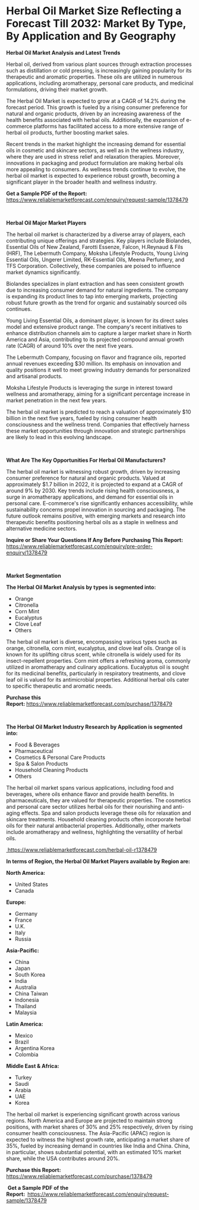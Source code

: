<p><h1>Herbal Oil Market Size Reflecting a Forecast Till 2032: Market By Type, By Application and By Geography</h1></p><p><strong>Herbal Oil Market Analysis and Latest Trends</strong></p>
<p><p>Herbal oil, derived from various plant sources through extraction processes such as distillation or cold pressing, is increasingly gaining popularity for its therapeutic and aromatic properties. These oils are utilized in numerous applications, including aromatherapy, personal care products, and medicinal formulations, driving their market growth.</p><p>The Herbal Oil Market is expected to grow at a CAGR of 14.2% during the forecast period. This growth is fueled by a rising consumer preference for natural and organic products, driven by an increasing awareness of the health benefits associated with herbal oils. Additionally, the expansion of e-commerce platforms has facilitated access to a more extensive range of herbal oil products, further boosting market sales.</p><p>Recent trends in the market highlight the increasing demand for essential oils in cosmetic and skincare sectors, as well as in the wellness industry, where they are used in stress relief and relaxation therapies. Moreover, innovations in packaging and product formulation are making herbal oils more appealing to consumers. As wellness trends continue to evolve, the herbal oil market is expected to experience robust growth, becoming a significant player in the broader health and wellness industry.</p></p>
<p><strong>Get a Sample PDF of the Report:&nbsp;</strong> <a href="https://www.reliablemarketforecast.com/enquiry/request-sample/1378479?utm_campaign=2890&utm_medium=2&utm_source=Github&utm_content=ia&utm_term=19042025&utm_id=herbal-oil">https://www.reliablemarketforecast.com/enquiry/request-sample/1378479</a></p>
<p>&nbsp;</p>
<p><strong>Herbal Oil Major Market Players</strong></p>
<p><p>The herbal oil market is characterized by a diverse array of players, each contributing unique offerings and strategies. Key players include Biolandes, Essential Oils of New Zealand, Farotti Essenze, Falcon, H.Reynaud & Fils (HRF), The Lebermuth Company, Moksha Lifestyle Products, Young Living Essential Oils, Ungerer Limited, RK-Essential Oils, Meena Perfumery, and TFS Corporation. Collectively, these companies are poised to influence market dynamics significantly.</p><p>Biolandes specializes in plant extraction and has seen consistent growth due to increasing consumer demand for natural ingredients. The company is expanding its product lines to tap into emerging markets, projecting robust future growth as the trend for organic and sustainably sourced oils continues.</p><p>Young Living Essential Oils, a dominant player, is known for its direct sales model and extensive product range. The company's recent initiatives to enhance distribution channels aim to capture a larger market share in North America and Asia, contributing to its projected compound annual growth rate (CAGR) of around 10% over the next five years.</p><p>The Lebermuth Company, focusing on flavor and fragrance oils, reported annual revenues exceeding $30 million. Its emphasis on innovation and quality positions it well to meet growing industry demands for personalized and artisanal products.</p><p>Moksha Lifestyle Products is leveraging the surge in interest toward wellness and aromatherapy, aiming for a significant percentage increase in market penetration in the next few years.</p><p>The herbal oil market is predicted to reach a valuation of approximately $10 billion in the next five years, fueled by rising consumer health consciousness and the wellness trend. Companies that effectively harness these market opportunities through innovation and strategic partnerships are likely to lead in this evolving landscape.</p></p>
<p>&nbsp;</p>
<p><strong>What Are The Key Opportunities For Herbal Oil Manufacturers?</strong></p>
<p><p>The herbal oil market is witnessing robust growth, driven by increasing consumer preference for natural and organic products. Valued at approximately $1.7 billion in 2022, it is projected to expand at a CAGR of around 9% by 2030. Key trends include rising health consciousness, a surge in aromatherapy applications, and demand for essential oils in personal care. E-commerce's rise significantly enhances accessibility, while sustainability concerns propel innovation in sourcing and packaging. The future outlook remains positive, with emerging markets and research into therapeutic benefits positioning herbal oils as a staple in wellness and alternative medicine sectors.</p></p>
<p><strong>Inquire or Share Your Questions If Any Before Purchasing This Report:</strong> <a href="https://www.reliablemarketforecast.com/enquiry/pre-order-enquiry/1378479?utm_campaign=2890&utm_medium=2&utm_source=Github&utm_content=ia&utm_term=19042025&utm_id=herbal-oil">https://www.reliablemarketforecast.com/enquiry/pre-order-enquiry/1378479</a></p>
<p>&nbsp;</p>
<p><strong>Market Segmentation</strong></p>
<p><strong>The Herbal Oil Market Analysis by types is segmented into:</strong></p>
<p><ul><li>Orange</li><li>Citronella</li><li>Corn Mint</li><li>Eucalyptus</li><li>Clove Leaf</li><li>Others</li></ul></p>
<p><p>The herbal oil market is diverse, encompassing various types such as orange, citronella, corn mint, eucalyptus, and clove leaf oils. Orange oil is known for its uplifting citrus scent, while citronella is widely used for its insect-repellent properties. Corn mint offers a refreshing aroma, commonly utilized in aromatherapy and culinary applications. Eucalyptus oil is sought for its medicinal benefits, particularly in respiratory treatments, and clove leaf oil is valued for its antimicrobial properties. Additional herbal oils cater to specific therapeutic and aromatic needs.</p></p>
<p><strong>Purchase this Report:&nbsp;</strong><a href="https://www.reliablemarketforecast.com/purchase/1378479?utm_campaign=2890&utm_medium=2&utm_source=Github&utm_content=ia&utm_term=19042025&utm_id=herbal-oil">https://www.reliablemarketforecast.com/purchase/1378479</a></p>
<p>&nbsp;</p>
<p><strong>The Herbal Oil Market Industry Research by Application is segmented into:</strong></p>
<p><ul><li>Food & Beverages</li><li>Pharmaceutical</li><li>Cosmetics & Personal Care Products</li><li>Spa & Salon Products</li><li>Household Cleaning Products</li><li>Others</li></ul></p>
<p><p>The herbal oil market spans various applications, including food and beverages, where oils enhance flavor and provide health benefits. In pharmaceuticals, they are valued for therapeutic properties. The cosmetics and personal care sector utilizes herbal oils for their nourishing and anti-aging effects. Spa and salon products leverage these oils for relaxation and skincare treatments. Household cleaning products often incorporate herbal oils for their natural antibacterial properties. Additionally, other markets include aromatherapy and wellness, highlighting the versatility of herbal oils.</p></p>
<p><a href="https://www.reliablemarketforecast.com/herbal-oil-r1378479?utm_campaign=2890&utm_medium=2&utm_source=Github&utm_content=ia&utm_term=19042025&utm_id=herbal-oil">&nbsp;https://www.reliablemarketforecast.com/herbal-oil-r1378479</a></p>
<p><strong>In terms of Region, the Herbal Oil Market Players available by Region are:</strong></p>
<p>
    <p> <strong> North America: </strong>
        <ul>
            <li>United States</li>
            <li>Canada</li>
        </ul>
        </p> 
    <p> <strong> Europe: </strong>
        <ul>
            <li>Germany</li>
            <li>France</li>
            <li>U.K.</li>
            <li>Italy</li>
            <li>Russia</li>
        </ul>
        </p> 
    <p> <strong> Asia-Pacific: </strong>
        <ul>
            <li>China</li>
            <li>Japan</li>
            <li>South Korea</li>
            <li>India</li>
            <li>Australia</li>
            <li>China Taiwan</li>
            <li>Indonesia</li>
            <li>Thailand</li>
            <li>Malaysia</li>
        </ul>
        </p> 
    <p> <strong> Latin America: </strong>
        <ul>
            <li>Mexico</li>
            <li>Brazil</li>
            <li>Argentina Korea</li>
            <li>Colombia</li>
        </ul>
        </p> 
    <p> <strong> Middle East & Africa: </strong>
        <ul>
            <li>Turkey</li>
            <li>Saudi</li>
            <li>Arabia</li>
            <li>UAE</li>
            <li>Korea</li>
        </ul>
    </p>
    </p>
<p><p>The herbal oil market is experiencing significant growth across various regions. North America and Europe are projected to maintain strong positions, with market shares of 30% and 25% respectively, driven by rising consumer health consciousness. The Asia-Pacific (APAC) region is expected to witness the highest growth rate, anticipating a market share of 35%, fueled by increasing demand in countries like India and China. China, in particular, shows substantial potential, with an estimated 10% market share, while the USA contributes around 20%.</p></p>
<p><strong>Purchase this Report: </strong><a href="https://www.reliablemarketforecast.com/purchase/1378479?utm_campaign=2890&utm_medium=2&utm_source=Github&utm_content=ia&utm_term=19042025&utm_id=herbal-oil">https://www.reliablemarketforecast.com/purchase/1378479</a></p>
<p>&nbsp;<strong>Get a Sample PDF of the Report:&nbsp;&nbsp;</strong><a href="https://www.reliablemarketforecast.com/enquiry/request-sample/1378479?utm_campaign=2890&utm_medium=2&utm_source=Github&utm_content=ia&utm_term=19042025&utm_id=herbal-oil">https://www.reliablemarketforecast.com/enquiry/request-sample/1378479</a></p>
<p><strong></strong></p>
<p><p></p><p></p><p></p></p>